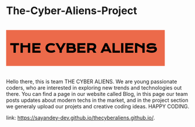 # The-Cyber-Aliens-Project

</br><img src="tca.png"></br></br>

Hello there, this is team THE CYBER ALIENS. We are young passionate coders, who are interested in exploring new trends and technologies out there. You can find a page in our website called Blog, in this page our team posts updates about modern techs in the market, and in the project section we generaly upload our projets and creative coding ideas. HAPPY CODING.

link:  https://sayandey-dev.github.io/thecyberaliens.github.io/.
